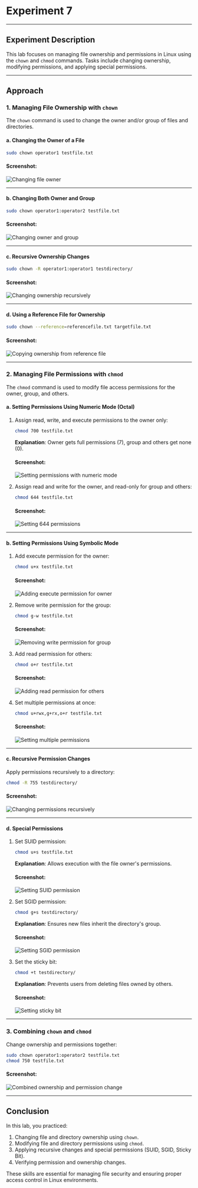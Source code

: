 # Experiment 7

---

## Experiment Description
This lab focuses on managing file ownership and permissions in Linux using the `chown` and `chmod` commands. Tasks include changing ownership, modifying permissions, and applying special permissions.

---

## Approach

### 1. Managing File Ownership with `chown`
The `chown` command is used to change the owner and/or group of files and directories.

#### a. Changing the Owner of a File
```bash
sudo chown operator1 testfile.txt
```

#### Screenshot:
![Changing file owner](./chownop1.png)

---

#### b. Changing Both Owner and Group
```bash
sudo chown operator1:operator2 testfile.txt
```

#### Screenshot:
![Changing owner and group](./chownop1op2.png)

---

#### c. Recursive Ownership Changes
```bash
sudo chown -R operator1:operator1 testdirectory/
```

#### Screenshot:
![Changing ownership recursively](./chownop1op1.png)

---

#### d. Using a Reference File for Ownership
```bash
sudo chown --reference=referencefile.txt targetfile.txt
```

#### Screenshot:
![Copying ownership from reference file](./chownref.png)

---

### 2. Managing File Permissions with `chmod`
The `chmod` command is used to modify file access permissions for the owner, group, and others.

#### a. Setting Permissions Using Numeric Mode (Octal)
1. Assign read, write, and execute permissions to the owner only:
   ```bash
   chmod 700 testfile.txt
   ```
   **Explanation**: Owner gets full permissions (7), group and others get none (0).

   #### Screenshot:
   ![Setting permissions with numeric mode](./chmod700.png)

2. Assign read and write for the owner, and read-only for group and others:
   ```bash
   chmod 644 testfile.txt
   ```

   #### Screenshot:
   ![Setting 644 permissions](./chmod700.png)

---

#### b. Setting Permissions Using Symbolic Mode
1. Add execute permission for the owner:
   ```bash
   chmod u+x testfile.txt
   ```

   #### Screenshot:
   ![Adding execute permission for owner](./chmodu+x.png)

2. Remove write permission for the group:
   ```bash
   chmod g-w testfile.txt
   ```

   #### Screenshot:
   ![Removing write permission for group](./chmodg-w.png)

3. Add read permission for others:
   ```bash
   chmod o+r testfile.txt
   ```

   #### Screenshot:
   ![Adding read permission for others](./chmodo+r.png)

4. Set multiple permissions at once:
   ```bash
   chmod u+rwx,g+rx,o+r testfile.txt
   ```

   #### Screenshot:
   ![Setting multiple permissions](./chmodu+rwxg+rxo+r.png)

---

#### c. Recursive Permission Changes
Apply permissions recursively to a directory:
```bash
chmod -R 755 testdirectory/
```

#### Screenshot:
![Changing permissions recursively](./chmod-r755.png)

---

#### d. Special Permissions
1. Set SUID permission:
   ```bash
   chmod u+s testfile.txt
   ```
   **Explanation**: Allows execution with the file owner's permissions.

   #### Screenshot:
   ![Setting SUID permission](./chmodu+s.png)

2. Set SGID permission:
   ```bash
   chmod g+s testdirectory/
   ```
   **Explanation**: Ensures new files inherit the directory's group.

   #### Screenshot:
   ![Setting SGID permission](./chmodg+s.png)

3. Set the sticky bit:
   ```bash
   chmod +t testdirectory/
   ```
   **Explanation**: Prevents users from deleting files owned by others.

   #### Screenshot:
   ![Setting sticky bit](./chmod+t.png)

---

### 3. Combining `chown` and `chmod`
Change ownership and permissions together:
```bash
sudo chown operator1:operator2 testfile.txt
chmod 750 testfile.txt
```

#### Screenshot:
![Combined ownership and permission change](./chown+chmod.png)

---

## Conclusion
In this lab, you practiced:
1. Changing file and directory ownership using `chown`.
2. Modifying file and directory permissions using `chmod`.
3. Applying recursive changes and special permissions (SUID, SGID, Sticky Bit).
4. Verifying permission and ownership changes.

These skills are essential for managing file security and ensuring proper access control in Linux environments.
